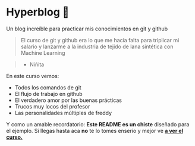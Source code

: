 # Hyperblog 💖
Un blog increíble para practicar mis conocimientos en git y github
>El curso de git y github era lo que me hacía falta para triplicar mi salario y lanzarme a la industria de tejido de lana sintética con Machine Learning

> - Niñita

En este curso vemos:
* Todos los comandos de git
* El flujo de trabajo en github
* El verdadero amor por las buenas prácticas
* Trucos muy locos del profesor
* Las personalidades múltiples de freddy

Y como un amable recordatorio: **Este README es un chiste** diseñado para el ejemplo. Si llegas hasta aca **no** te lo tomes enserio y mejor ve [**a ver el curso.**](https://platzi.com/cursos/git-github/ "a ver el cuso")